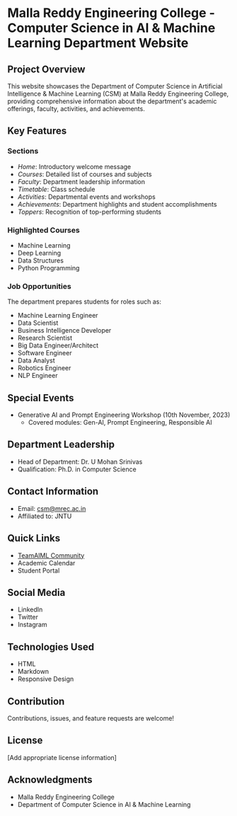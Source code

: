 # Malla Reddy Engineering College - Computer Science in AI & Machine Learning Department Website

## Project Overview
This website showcases the Department of Computer Science in Artificial Intelligence & Machine Learning (CSM) at Malla Reddy Engineering College, providing comprehensive information about the department's academic offerings, faculty, activities, and achievements.

## Key Features

### Sections
- *Home*: Introductory welcome message
- *Courses*: Detailed list of courses and subjects
- *Faculty*: Department leadership information
- *Timetable*: Class schedule
- *Activities*: Departmental events and workshops
- *Achievements*: Department highlights and student accomplishments
- *Toppers*: Recognition of top-performing students

### Highlighted Courses
- Machine Learning
- Deep Learning
- Data Structures
- Python Programming

### Job Opportunities
The department prepares students for roles such as:
- Machine Learning Engineer
- Data Scientist
- Business Intelligence Developer
- Research Scientist
- Big Data Engineer/Architect
- Software Engineer
- Data Analyst
- Robotics Engineer
- NLP Engineer

## Special Events
- Generative AI and Prompt Engineering Workshop (10th November, 2023)
  - Covered modules: Gen-AI, Prompt Engineering, Responsible AI

## Department Leadership
- Head of Department: Dr. U Mohan Srinivas
- Qualification: Ph.D. in Computer Science

## Contact Information
- Email: csm@mrec.ac.in
- Affiliated to: JNTU

## Quick Links
- [TeamAIML Community](http://teamaiml.com)
- Academic Calendar
- Student Portal

## Social Media
- LinkedIn
- Twitter
- Instagram

## Technologies Used
- HTML
- Markdown
- Responsive Design

## Contribution
Contributions, issues, and feature requests are welcome!

## License
[Add appropriate license information]

## Acknowledgments
- Malla Reddy Engineering College
- Department of Computer Science in AI & Machine Learning
